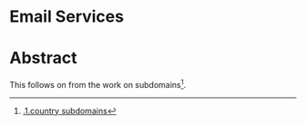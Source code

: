 # Email Services

# Abstract

This follows on from the work on subdomains[^1].


<!-- Footnotes -->

[^1]: [.1.country subdomains](https://harmonyone.notion.site/1-country-subdomains-206b895b0b7841d18dd2d3ad6415ed26)
